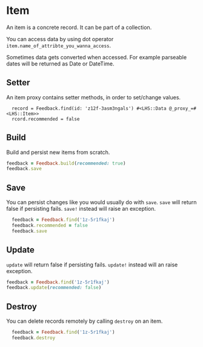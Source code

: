 Item
===

An item is a concrete record. It can be part of a collection.

You can access data by using dot operator `item.name_of_attribte_you_wanna_access`.

Sometimes data gets converted when accessed. For example parseable dates will be returned as Date or DateTime.

## Setter

An item proxy contains setter methods, in order to set/change values.

```
  record = Feedback.find(id: 'z12f-3asm3ngals') #<LHS::Data @_proxy_=#<LHS::Item>>
  rcord.recommended = false
```

## Build

Build and persist new items from scratch.

```ruby
feedback = Feedback.build(recommended: true)
feedback.save
```

## Save

You can persist changes like you would usually do with `save`.
`save` will return false if persisting fails. `save!` instead will raise an exception.

```ruby
  feedback = Feedback.find('1z-5r1fkaj')
  feedback.recommended = false
  feedback.save
```

## Update

`update` will return false if persisting fails. `update!` instead will an raise exception.

```ruby
feedback = Feedback.find('1z-5r1fkaj')
feedback.update(recommended: false)
```

## Destroy

You can delete records remotely by calling `destroy` on an item.

```ruby
  feedback = Feedback.find('1z-5r1fkaj')
  feedback.destroy
```

